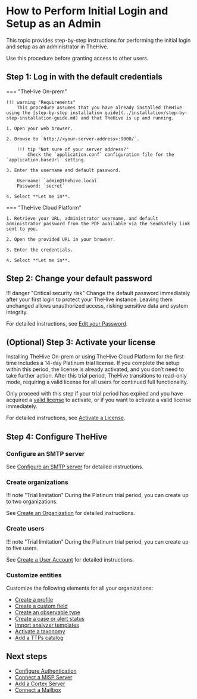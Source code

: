 # How to Perform Initial Login and Setup as an Admin

This topic provides step-by-step instructions for performing the initial login and setup as an administrator in TheHive.

Use this procedure before granting access to other users.

## Step 1: Log in with the default credentials

=== "TheHive On-prem"

    !!! warning "Requirements"
        This procedure assumes that you have already installed TheHive using the [step-by-step installation guide](../installation/step-by-step-installation-guide.md) and that TheHive is up and running.

    1. Open your web browser.

    2. Browse to `http://<your-server-address>:9000/`.

        !!! tip "Not sure of your server address?"
            Check the `application.conf` configuration file for the `application.baseUrl` setting.

    3. Enter the username and default password.

        Username: `admin@thehive.local`
        Password: `secret`

    4. Select **Let me in**.

=== "TheHive Cloud Platform"

    1. Retrieve your URL, administrator username, and default administrator password from the PDF available via the SendSafely link sent to you.

    2. Open the provided URL in your browser.

    3. Enter the credentials.

    4. Select **Let me in**.

## Step 2: Change your default password

!!! danger "Critical security risk"
    Change the default password immediately after your first login to protect your TheHive instance. Leaving them unchanged allows unauthorized access, risking sensitive data and system integrity.

For detailed instructions, see [Edit your Password](../user-guides/manage-password.md#edit-your-password).

## (Optional) Step 3: Activate your license

<!-- md:version 5.3 --> Installing TheHive On-prem or using TheHive Cloud Platform for the first time includes a 14-day Platinum trial license. If you complete the setup within this period, the license is already activated, and you don’t need to take further action. After this trial period, TheHive transitions to read-only mode, requiring a valid license for all users for continued full functionality.

Only proceed with this step if your trial period has expired and you have acquired a [valid license](../installation/licenses/about-licenses.md) to activate, or if you want to activate a valid license immediately.

For detailed instructions, see [Activate a License](../installation/licenses/license.md).

## Step 4: Configure TheHive

### Configure an SMTP server

See [Configure an SMTP server](./smtp/configure-smtp-server.md) for detailed instructions.

### Create organizations

!!! note "Trial limitation"
    During the Platinum trial period, you can create up to two organizations.

See [Create an Organization](./organizations/create-an-organization.md) for detailed instructions.

### Create users

!!! note "Trial limitation"
    During the Platinum trial period, you can create up to five users.

See [Create a User Account](../user-guides/organization/configure-organization/manage-user-accounts/create-a-user-account.md) for detailed instructions.

### Customize entities

Customize the following elements for all your organizations:

* [Create a profile](./profiles/create-a-profile.md)
* [Create a custom field](./custom-fields/create-a-custom-field.md)
* [Create an observable type](./observable-types/create-an-observable-type.md)
* [Create a case or alert status](./status/create-a-status.md)
* [Import analyzer templates](./analyzer-templates/import-analyzer-templates.md)
* [Activate a taxonomy](./taxonomies/activate-deactivate-a-taxonomy.md)
* [Add a TTPs catalog](./ttps/add-a-catalog.md)

<h2>Next steps</h2>

* [Configure Authentication](./authentication/configure-authentication.md)
* [Connect a MISP Server](./misp-integration/connect-a-misp-server.md)
* [Add a Cortex Server](./cortex/add-a-cortex-server.md)
* [Connect a Mailbox](./email-intake-connector/connect-a-mailbox.md)